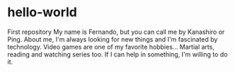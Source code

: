 # hello-world
First repository
My name is Fernando, but you can call me by Kanashiro or Ping.
About me, I'm always looking for new things and I'm fascinated by technology. Video games are one of my favorite hobbies... Martial arts, reading and watching series too. If I can help in something, I'm willing to do it.
